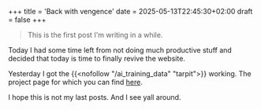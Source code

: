 +++
title = 'Back with vengence'
date = 2025-05-13T22:45:30+02:00
draft = false
+++

> This is the first post I'm writing in a while. 

Today I had some time left from not doing much productive stuff and decided that today is time to finally revive the website. 

Yesterday I got the {{<nofollow "/ai_training_data" "tarpit">}} working. The project page for which you can find [here](/projects/tarpit). 

I hope this is not my last posts. 
And I see yall around.